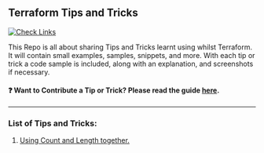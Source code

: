 ## Terraform Tips and Tricks

[![Check Links](https://github.com/jakewalsh90/Terraform-Tips/actions/workflows/links.yml/badge.svg)](https://github.com/jakewalsh90/Terraform-Tips/actions/workflows/links.yml)

This Repo is all about sharing Tips and Tricks learnt using whilst Terraform. It will contain small examples, samples, snippets, and more. With each tip or trick a code sample is included, along with an explanation, and screenshots if necessary. 

#### ❓ Want to Contribute a Tip or Trick? Please read the guide [here](contributing.md).

<hr>

### List of Tips and Tricks:

1. [Using Count and Length together.](/Count-and-Length/Count-and-Length.md)